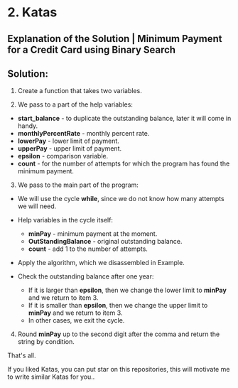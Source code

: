 # 2. Katas

## Explanation of the Solution | Minimum Payment for a Credit Card using Binary Search

## Solution:

1. Create a function that takes two variables.

2. We pass to a part of the help variables:

  - __start_balance__ - to duplicate the outstanding balance, later it will come in handy.
  - __monthlyPercentRate__ - monthly percent rate.
  - __lowerPay__ - lower limit of payment.
  - __upperPay__ - upper limit of payment.
  - __epsilon__ - comparison variable.
  - __count__ - for the number of attempts for which the program has found the minimum payment.

3. We pass to the main part of the program:

  - We will use the cycle __while__, since we do not know how many attempts we will need.

  - Help variables in the cycle itself:

    - __minPay__ - minimum payment at the moment.
    - __OutStandingBalance__ - original outstanding balance.
    - __count__ - add 1 to the number of attempts.

  - Apply the algorithm, which we disassembled in Example.

  - Check the outstanding balance after one year:

    - If it is larger than __epsilon__, then we change the lower limit to __minPay__ and we return to item 3.
    - If it is smaller than __epsilon__, then we change the upper limit to __minPay__ and we return to item 3.
    - In other cases, we exit the cycle.

4. Round __minPay__ up to the second digit after the comma and return the string by condition.    

That's all.

If you liked Katas, you can put star on this repositories, this will motivate me to write similar Katas for you..

